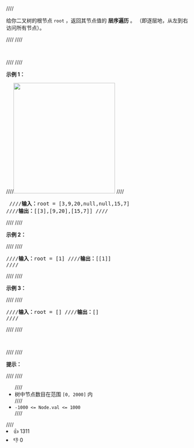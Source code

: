 ////<p>给你二叉树的根节点 <code>root</code> ，返回其节点值的 <strong>层序遍历</strong> 。 （即逐层地，从左到右访问所有节点）。</p>
////
////<p>&nbsp;</p>
////
////<p><strong>示例 1：</strong></p>
////<img alt="" src="https://assets.leetcode.com/uploads/2021/02/19/tree1.jpg" style="width: 277px; height: 302px;" />
////<pre>
////<strong>输入：</strong>root = [3,9,20,null,null,15,7]
////<strong>输出：</strong>[[3],[9,20],[15,7]]
////</pre>
////
////<p><strong>示例 2：</strong></p>
////
////<pre>
////<strong>输入：</strong>root = [1]
////<strong>输出：</strong>[[1]]
////</pre>
////
////<p><strong>示例 3：</strong></p>
////
////<pre>
////<strong>输入：</strong>root = []
////<strong>输出：</strong>[]
////</pre>
////
////<p>&nbsp;</p>
////
////<p><strong>提示：</strong></p>
////
////<ul>
////	<li>树中节点数目在范围 <code>[0, 2000]</code> 内</li>
////	<li><code>-1000 &lt;= Node.val &lt;= 1000</code></li>
////</ul>
////<div><li>👍 1311</li><li>👎 0</li></div>